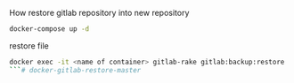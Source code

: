 How restore gitlab repository into new repository

```bash
docker-compose up -d
```

restore file

```bash
docker exec -it <name of container> gitlab-rake gitlab:backup:restore
```# docker-gitlab-restore-master
